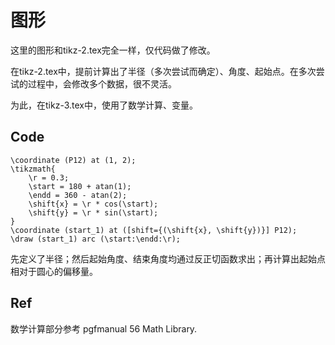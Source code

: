# 图形

这里的图形和tikz-2.tex完全一样，仅代码做了修改。

在tikz-2.tex中，提前计算出了半径（多次尝试而确定）、角度、起始点。在多次尝试的过程中，会修改多个数据，很不灵活。

为此，在tikz-3.tex中，使用了数学计算、变量。

## Code

```
\coordinate (P12) at (1, 2);
\tikzmath{
    \r = 0.3;
    \start = 180 + atan(1);
    \endd = 360 - atan(2);
    \shift{x} = \r * cos(\start);
    \shift{y} = \r * sin(\start);
}
\coordinate (start_1) at ([shift={(\shift{x}, \shift{y})}] P12);
\draw (start_1) arc (\start:\endd:\r);
```

先定义了半径；然后起始角度、结束角度均通过反正切函数求出；再计算出起始点相对于圆心的偏移量。

## Ref

数学计算部分参考 pgfmanual 56 Math Library.
